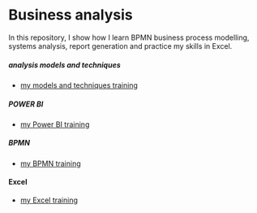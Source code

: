# Business analysis

In this repository, I show how I learn 
BPMN business process modelling, systems analysis, report generation and practice my skills in Excel.

##### analysis models and techniques
* [my models and techniques training](https://github.com/MonikaPich/analysis/tree/master/analysis%20models%20and%20techniques)

##### POWER BI
* [my Power BI training](https://github.com/MonikaPich/analysis/tree/master/Power%20BI)

##### BPMN 
* [my BPMN training](https://github.com/MonikaPich/analysis/tree/master/BPMN)

#### Excel 
* [my Excel training](https://github.com/MonikaPich/analysis/tree/master/Excel)
